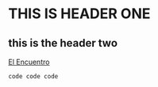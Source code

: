# THIS IS HEADER ONE
## this is the header two

[El Encuentro](https://youtu.be/JTPWHHXXn_8?si=BzYe1F_n5PI6T0h4)

`code code code`

